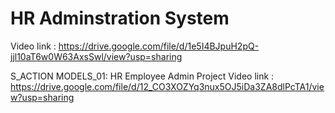 # HR Adminstration System



Video link : https://drive.google.com/file/d/1e5I4BJpuH2pQ-jjl10aT6w0W63AxsSwl/view?usp=sharing

S_ACTION MODELS_01: HR Employee Admin Project 
Video link : https://drive.google.com/file/d/12_CO3XOZYq3nux5OJ5iDa3ZA8dlPcTA1/view?usp=sharing